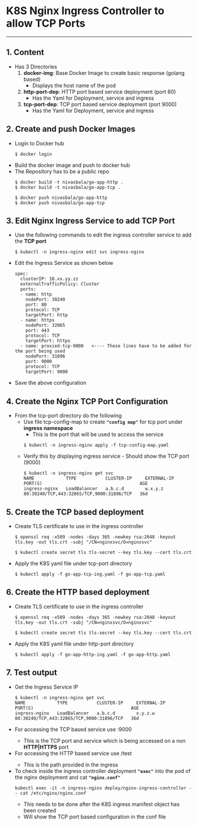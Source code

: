 # K8S Nginx Ingress Controller to allow TCP Ports
---

## 1. Content

- Has 3 Directories
  1. **docker-img**: Base Docker Image to create basic response (golang based)
     - Displays the host name of the pod 
  2. **http-port-dep**: HTTP port based service deployment (port 80)
     - Has the Yaml for Deployment, service and ingress
  3. **tcp-port-dep**: TCP port based service deployment (port 9000)
     - Has the Yaml for Deployment, service and ingress

## 2. Create and push Docker Images

- Login to Docker hub
  ```
  $ docker login
  ``` 
- Build the docker image and push to docker hub
- The Repository has to be a public repo
  ```
  $ docker build -t nivasbala/go-app-http .
  $ docker build -t nivasbala/go-app-tcp .

  $ docker push nivasbala/go-app-http
  $ docker push nivasbala/go-app-tcp
  ```

## 3. Edit Nginx Ingress Service to add TCP Port

- Use the following commands to edit the ingress controller service to add the **TCP port**
  ```
  $ kubectl -n ingress-nginx edit svc ingress-nginx
  ``` 
- Edit the Ingress Service as shown below
  ```
  spec:
    clusterIP: 10.xx.yy.zz
    externalTrafficPolicy: Cluster
    ports:
    - name: http
      nodePort: 30240
      port: 80
      protocol: TCP
      targetPort: http
    - name: https
      nodePort: 32065
      port: 443
      protocol: TCP
      targetPort: https
    - name: proxied-tcp-9000   <---- These lines have to be added for the port being used
      nodePort: 31896
      port: 9000
      protocol: TCP
      targetPort: 9000
  ```
- Save the above configuration

## 4. Create the Nginx TCP Port Configuration

- From the tcp-port directory do the following
  - Use file tcp-config-map to create **`"config map"`** for tcp port under **ingress namespace**
    - This is the port that will be used to access the service
    ```
    $ kubectl -n ingress-nginx apply -f tcp-config-map.yaml
    ```
  - Verify this by displaying ingress service - Should show the TCP port (9000)
    ```
    $ kubectl -n ingress-nginx get svc
    NAME            TYPE           CLUSTER-IP     EXTERNAL-IP      PORT(S)                                     AGE
    ingress-nginx   LoadBalancer   a.b.c.d        w.x.y.z   80:30240/TCP,443:32065/TCP,9000:31896/TCP   36d

    ```

## 5. Create the TCP based deployment

- Create TLS certificate to use in the ingress controller
  ```
  $ openssl req -x509 -nodes -days 365 -newkey rsa:2048 -keyout tls.key -out tls.crt -subj "/CN=nginxsvc/O=nginxsvc"
  
  $ kubectl create secret tls tls-secret --key tls.key --cert tls.crt
  ```
- Apply the K8S yaml file under tcp-port directory
  ```
  $ kubectl apply -f go-app-tcp-ing.yaml -f go-app-tcp.yaml
  ```

## 6. Create the HTTP based deployment

- Create TLS certificate to use in the ingress controller
  ```
  $ openssl req -x509 -nodes -days 365 -newkey rsa:2048 -keyout tls.key -out tls.crt -subj "/CN=nginxsvc/O=nginxsvc"
  
  $ kubectl create secret tls tls-secret --key tls.key --cert tls.crt
  ```
- Apply the K8S yaml file under http-port directory
  ```
  $ kubectl apply -f go-app-http-ing.yaml -f go-app-http.yaml
  ``` 

## 7. Test output

- Get the Ingress Service IP
  ``` 
  $ kubectl -n ingress-nginx get svc 
  NAME            TYPE           CLUSTER-IP     EXTERNAL-IP      PORT(S)                                     AGE
  ingress-nginx   LoadBalancer   a.b.c.d        x.y.z.w   80:30240/TCP,443:32065/TCP,9000:31896/TCP   36d
  ```
- For accessing the TCP based service use <external-ip>:9000
  - This is the TCP port and service which is being accessed on a non **HTTP|HTTPS** port
- For accessing the HTTP based service use <external-ip>/test
  - This is the path provided in the ingress
- To check inside the ingress controller deployment **`"exec"`** into the pod of the nginx deployment and cat **`"nginx.conf"`**
  ```
  kubectl exec -it -n ingress-nginx deploy/nginx-ingress-controller -- cat /etc/nginx/nginx.conf
  ```
  - This needs to be done after the K8S ingress manifest object has been created
  - Will show the TCP port based configuration in the conf file
